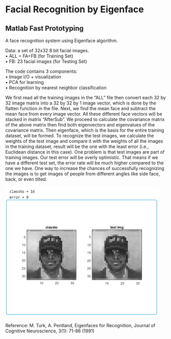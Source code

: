 # Facial Recognition by Eigenface
## Matlab Fast Prototyping
A face recognition system using Eigenface algorithm. 

Data: a set of  32x32 8 bit facial images.<br>
• ALL = FA+FB (for Training Set) <br>
• FB: 23 facial images (for Testing Set)<br>

The code contains 3 components:<br>
•  Image I/O + visualization<br>
•  PCA for learning<br>
•  Recognition by nearest neighbor classification<br>

We first read all the training images in the “ALL” file then convert each 32 by 32 image matrix into a 32 by 32 by 1 image vector, 
which is done by the flatten function in the file. Next, we find the mean face and subtract the mean face from every image vector.
All these different face vectors will be stacked in matrix “AfterSub”. We proceed to calculate the covariance matrix of the above 
matrix then find both eigenvectors and eigenvalues of the covariance matrix. Then eigenface, which is the basis for the entire 
training dataset, will be formed. To recognize the test images, we calculate the weights of the test image and compare it with
the weights of all the images in the training dataset, result will be the one with the least error (i.e., Euclidean distance in
this case). One problem is that test images are part of training images. Our test error will be overly optimistic. That means if 
we have a different test set, the error rate will be much higher compared to the one we have. One way to increase the chances of 
successfully recognizing the images is to get images of people from different angles like side face, back, or even tilted.

![alt text](https://github.com/LinsiLin/Face-Recognition/blob/main/result.png)


Reference: M. Turk, A. Pentland, Eigenfaces for Recognition, Journal of Cognitive Neuroscience, 3(1): 71-86 (1991)

